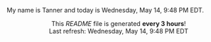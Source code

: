 My name is Tanner and today is Wednesday, May 14, 9:48 PM EDT.

<p align="center">This <i>README</i> file is generated <b>every 3 hours</b>!</br>Last refresh: Wednesday, May 14, 9:48 PM EDT<br /></p>
